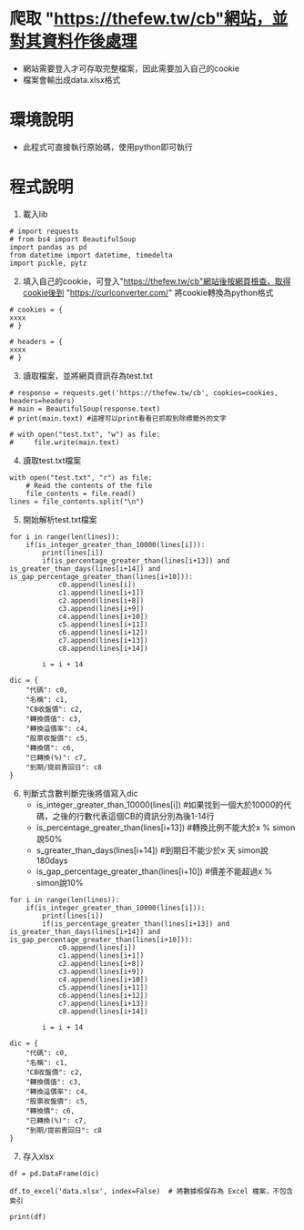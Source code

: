# 爬取 "https://thefew.tw/cb"網站，並對其資料作後處理
   - 網站需要登入才可存取完整檔案，因此需要加入自己的cookie
   - 檔案會輸出成data.xlsx格式

# 環境說明
  - 此程式可直接執行原始碼，使用python即可執行
    
# 程式說明

1. 載入lib 
```shell
# import requests
# from bs4 import BeautifulSoup
import pandas as pd
from datetime import datetime, timedelta
import pickle, pytz

```
2. 填入自己的cookie，可登入"https://thefew.tw/cb"網站後按網頁檢查，取得cookie後到 "https://curlconverter.com/" 將cookie轉換為python格式
```shell
# cookies = {
xxxx
# }

# headers = {
xxxx
# }
```
3. 讀取檔案，並將網頁資訊存為test.txt
```shell
# response = requests.get('https://thefew.tw/cb', cookies=cookies, headers=headers)
# main = BeautifulSoup(response.text)
# print(main.text) #這裡可以print看看已抓取到除標籤外的文字

# with open("test.txt", "w") as file:
#     file.write(main.text)
```

4. 讀取test.txt檔案
```shell
with open("test.txt", "r") as file:
    # Read the contents of the file
    file_contents = file.read()
lines = file_contents.split("\n")
```

5. 開始解析test.txt檔案
```shell
for i in range(len(lines)):
    if(is_integer_greater_than_10000(lines[i])):
        print(lines[i])
        if(is_percentage_greater_than(lines[i+13]) and is_greater_than_days(lines[i+14]) and is_gap_percentage_greater_than(lines[i+10])):
            c0.append(lines[i])
            c1.append(lines[i+1])
            c2.append(lines[i+8])
            c3.append(lines[i+9])
            c4.append(lines[i+10])
            c5.append(lines[i+11])
            c6.append(lines[i+12])
            c7.append(lines[i+13])
            c8.append(lines[i+14])

        i = i + 14
        
dic = {
    "代碼": c0,
    "名稱": c1,
    "CB收盤價": c2,
    "轉換價值": c3,
    "轉換溢價率": c4,
    "股票收盤價": c5,
    "轉換價": c6,
    "已轉換(%)": c7,
    "到期/提前賣回日": c8
}
```

6. 判斷式含數判斷完後將值寫入dic
   - is_integer_greater_than_10000(lines[i]) #如果找到一個大於10000的代碼，之後的行數代表這個CB的資訊分別為後1-14行
   - is_percentage_greater_than(lines[i+13]) #轉換比例不能大於x % simon說50%
   - s_greater_than_days(lines[i+14]) #到期日不能少於x 天 simon說180days
   - is_gap_percentage_greater_than(lines[i+10]) #價差不能超過x % simon說10%
```shell
for i in range(len(lines)):
    if(is_integer_greater_than_10000(lines[i])):
        print(lines[i])
        if(is_percentage_greater_than(lines[i+13]) and is_greater_than_days(lines[i+14]) and is_gap_percentage_greater_than(lines[i+10])):
            c0.append(lines[i])
            c1.append(lines[i+1])
            c2.append(lines[i+8])
            c3.append(lines[i+9])
            c4.append(lines[i+10])
            c5.append(lines[i+11])
            c6.append(lines[i+12])
            c7.append(lines[i+13])
            c8.append(lines[i+14])

        i = i + 14
        
dic = {
    "代碼": c0,
    "名稱": c1,
    "CB收盤價": c2,
    "轉換價值": c3,
    "轉換溢價率": c4,
    "股票收盤價": c5,
    "轉換價": c6,
    "已轉換(%)": c7,
    "到期/提前賣回日": c8
}
```
7. 存入xlsx
```shell
df = pd.DataFrame(dic)

df.to_excel('data.xlsx', index=False)  # 將數據框保存為 Excel 檔案，不包含索引

print(df)

```

